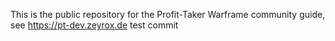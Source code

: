 This is the public repository for the Profit-Taker Warframe community guide, see https://pt-dev.zeyrox.de
test commit
